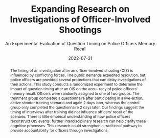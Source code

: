 ---
# Documentation: https://sourcethemes.com/academic/docs/managing-content/

title: Expanding Research on Investigations of Officer-Involved Shootings
subtitle: 'An Experimental Evaluation of Question Timing on Police Officers Memory Recall'
summary: ''
authors:
- Cory Schnell
- M. Dylan Spencer
- ashley Mancik
- Louise E. Porter
- Justin Ready
- Geoffrey P. Alpert
tags: []
categories: []
date: '2022-07-31'
lastmod: 
featured: true
draft: false

# Featured image
# To use, add an image named `featured.jpg/png` to your page's folder.
# Focal points: Smart, Center, TopLeft, Top, TopRight, Left, Right, BottomLeft, Bottom, BottomRight.
image:
  caption: ''
  focal_point: ''
  preview_only: false

# Projects (optional).
#   Associate this post with one or more of your projects.
#   Simply enter your project's folder or file name without extension.
#   E.g. `projects = ["internal-project"]` references `content/project/deep-learning/index.md`.
#   Otherwise, set `projects = []`.
projects: []
publishDate: '2021-07-31T21:51:22.316630Z'
publication_types:
- 2
abstract: The timing of an investigation after an officer-involved shooting (OIS) is influenced by conflicting forces. The public demands expedited resolution, but police officers are provided several protections that can delay investigations of their actions. This study conducts a randomized experiment to determine the impact of question timing after an OIS on the accu- racy of police officers’ memory recall. Officers were randomly assigned to one of two groups. The treatment group completed a questionnaire after participating in a live-action, active shooter training scenario and again 2 days later, whereas the control group only completed the questionnaire 2 days later. Our findings suggest the timing of interviews after training did not influence officers’ recall of the scenario. There is little empirical understanding of how police officers reconstruct OIS events; further interdisciplinary research can help clarify these cognitive processes. This research could strengthen a traditional pathway to provide accountability for officers through investigations.
publication: '*Criminal Justice and Behavior*'
url_pdf: https://journals.sagepub.com/doi/full/10.1177/00938548211035824
doi: 10.1007/s12103-020-09576-8 
---